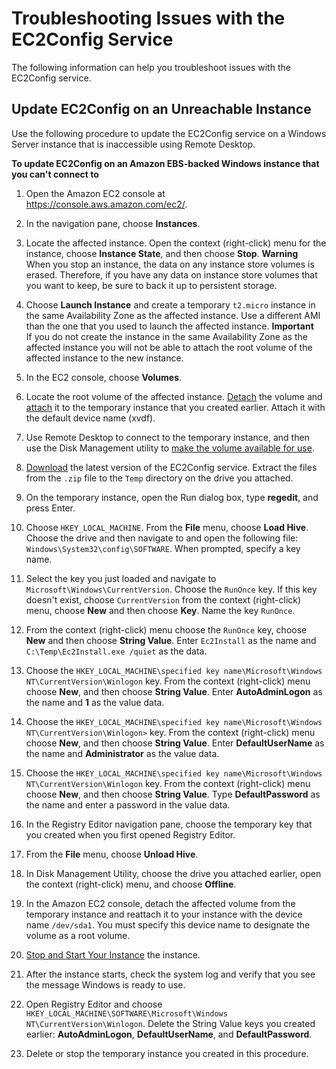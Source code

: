 # Troubleshooting Issues with the EC2Config Service<a name="repair-ec2config"></a>

The following information can help you troubleshoot issues with the EC2Config service\.

## Update EC2Config on an Unreachable Instance<a name="repair-stopped-w2k3"></a>

Use the following procedure to update the EC2Config service on a Windows Server instance that is inaccessible using Remote Desktop\.

**To update EC2Config on an Amazon EBS\-backed Windows instance that you can't connect to**

1. Open the Amazon EC2 console at [https://console\.aws\.amazon\.com/ec2/](https://console.aws.amazon.com/ec2/)\.

1. In the navigation pane, choose **Instances**\.

1. Locate the affected instance\. Open the context \(right\-click\) menu for the instance, choose **Instance State**, and then choose **Stop**\.
**Warning**  
When you stop an instance, the data on any instance store volumes is erased\. Therefore, if you have any data on instance store volumes that you want to keep, be sure to back it up to persistent storage\.

1. Choose **Launch Instance** and create a temporary `t2.micro` instance in the same Availability Zone as the affected instance\. Use a different AMI than the one that you used to launch the affected instance\.
**Important**  
If you do not create the instance in the same Availability Zone as the affected instance you will not be able to attach the root volume of the affected instance to the new instance\.

1. In the EC2 console, choose **Volumes**\.

1. Locate the root volume of the affected instance\. [Detach](ebs-detaching-volume.md) the volume and [attach](ebs-attaching-volume.md) it to the temporary instance that you created earlier\. Attach it with the default device name \(xvdf\)\.

1. Use Remote Desktop to connect to the temporary instance, and then use the Disk Management utility to [make the volume available for use](ebs-using-volumes.md)\.

1. [Download](https://s3.amazonaws.com/ec2-downloads-windows/EC2Config/EC2Install.zip) the latest version of the EC2Config service\. Extract the files from the `.zip` file to the `Temp` directory on the drive you attached\.

1. On the temporary instance, open the Run dialog box, type **regedit**, and press Enter\.

1. Choose `HKEY_LOCAL_MACHINE`\. From the **File** menu, choose **Load Hive**\. Choose the drive and then navigate to and open the following file: `Windows\System32\config\SOFTWARE`\. When prompted, specify a key name\.

1. Select the key you just loaded and navigate to `Microsoft\Windows\CurrentVersion`\. Choose the `RunOnce` key\. If this key doesn't exist, choose `CurrentVersion` from the context \(right\-click\) menu, choose **New** and then choose **Key**\. Name the key `RunOnce`\. 

1. From the context \(right\-click\) menu choose the `RunOnce` key, choose **New** and then choose **String Value**\. Enter `Ec2Install` as the name and `C:\Temp\Ec2Install.exe /quiet` as the data\.

1. Choose the `HKEY_LOCAL_MACHINE\specified key name\Microsoft\Windows NT\CurrentVersion\Winlogon` key\. From the context \(right\-click\) menu choose **New**, and then choose **String Value**\. Enter **AutoAdminLogon** as the name and **1** as the value data\. 

1. Choose the `HKEY_LOCAL_MACHINE\specified key name\Microsoft\Windows NT\CurrentVersion\Winlogon>` key\. From the context \(right\-click\) menu choose **New**, and then choose **String Value**\. Enter **DefaultUserName** as the name and **Administrator** as the value data\.

1. Choose the `HKEY_LOCAL_MACHINE\specified key name\Microsoft\Windows NT\CurrentVersion\Winlogon` key\. From the context \(right\-click\) menu choose **New**, and then choose **String Value**\. Type **DefaultPassword** as the name and enter a password in the value data\. 

1. In the Registry Editor navigation pane, choose the temporary key that you created when you first opened Registry Editor\.

1. From the **File** menu, choose **Unload Hive**\.

1. In Disk Management Utility, choose the drive you attached earlier, open the context \(right\-click\) menu, and choose **Offline**\.

1. In the Amazon EC2 console, detach the affected volume from the temporary instance and reattach it to your instance with the device name `/dev/sda1`\. You must specify this device name to designate the volume as a root volume\.

1. [Stop and Start Your Instance](Stop_Start.md) the instance\.

1. After the instance starts, check the system log and verify that you see the message Windows is ready to use\.

1. Open Registry Editor and choose `HKEY_LOCAL_MACHINE\SOFTWARE\Microsoft\Windows NT\CurrentVersion\Winlogon`\. Delete the String Value keys you created earlier: **AutoAdminLogon**, **DefaultUserName**, and **DefaultPassword**\. 

1. Delete or stop the temporary instance you created in this procedure\.